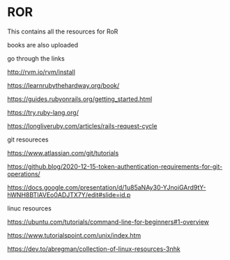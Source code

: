 # ROR
This contains all the resources for RoR

books are also uploaded

go through the links

http://rvm.io/rvm/install

https://learnrubythehardway.org/book/

https://guides.rubyonrails.org/getting_started.html

https://try.ruby-lang.org/

https://longliveruby.com/articles/rails-request-cycle

git resoureces

https://www.atlassian.com/git/tutorials

https://github.blog/2020-12-15-token-authentication-requirements-for-git-operations/

https://docs.google.com/presentation/d/1u85aNAy30-YJnoiGArd9tY-hWNH8BTlAVEo0ADJTX7Y/edit#slide=id.p

linuc resources

https://ubuntu.com/tutorials/command-line-for-beginners#1-overview

https://www.tutorialspoint.com/unix/index.htm

https://dev.to/abregman/collection-of-linux-resources-3nhk
